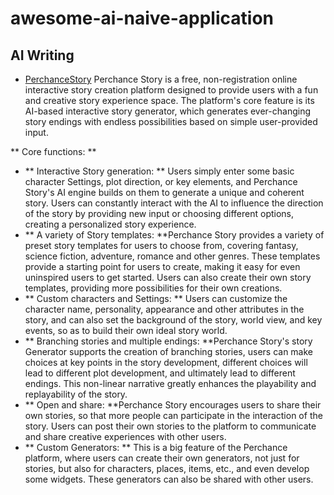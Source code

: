 # awesome-ai-naive-application
## AI Writing
- [PerchanceStory](https://perchancestory.com/)
Perchance Story is a free, non-registration online interactive story creation platform designed to provide users with a fun and creative story experience space. The platform's core feature is its AI-based interactive story generator, which generates ever-changing story endings with endless possibilities based on simple user-provided input.

** Core functions: **

- ** Interactive Story generation: ** Users simply enter some basic character Settings, plot direction, or key elements, and Perchance Story's AI engine builds on them to generate a unique and coherent story. Users can constantly interact with the AI to influence the direction of the story by providing new input or choosing different options, creating a personalized story experience.
- ** A variety of Story templates: **Perchance Story provides a variety of preset story templates for users to choose from, covering fantasy, science fiction, adventure, romance and other genres. These templates provide a starting point for users to create, making it easy for even uninspired users to get started. Users can also create their own story templates, providing more possibilities for their own creations.
- ** Custom characters and Settings: ** Users can customize the character name, personality, appearance and other attributes in the story, and can also set the background of the story, world view, and key events, so as to build their own ideal story world.
- ** Branching stories and multiple endings: **Perchance Story's story Generator supports the creation of branching stories, users can make choices at key points in the story development, different choices will lead to different plot development, and ultimately lead to different endings. This non-linear narrative greatly enhances the playability and replayability of the story.
- ** Open and share: **Perchance Story encourages users to share their own stories, so that more people can participate in the interaction of the story. Users can post their own stories to the platform to communicate and share creative experiences with other users.
- ** Custom Generators: ** This is a big feature of the Perchance platform, where users can create their own generators, not just for stories, but also for characters, places, items, etc., and even develop some widgets. These generators can also be shared with other users.
  
